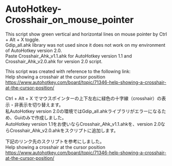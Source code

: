 # AutoHotkey-Crosshair_on_mouse_pointer

This script show green vertical and horizontal lines on mouse pointer by Ctrl + Alt + X toggle.  
Gdip_all.ahk library was not used since it does not work on my environment of AutoHotkey version 2.0.  
Paste Crosshair_Ahk_v1.1.ahk for AutoHotkey version 1.1 and Crosshair_Ahk_v2.0.ahk for version 2.0 script.  

This script was created with reference to the following link:  
Help showing a crosshair at the cursor position  
https://www.autohotkey.com/board/topic/71346-help-showing-a-crosshair-at-the-cursor-position/


Ctrl + Alt + X でマウスポインターの上下左右に緑色の十字線（crosshair）の表示・非表示を切り替えます。  
私AutoHotkey version 2.0の環境ではGdip_all.ahkライブラリがエラーになるため、Guiのみで作成しました。  
AutoHotkey version 1.1をお使いならCrosshair_Ahk_v1.1.ahkを、version 2.0ならCrosshair_Ahk_v2.0.ahkをスクリプトに追加します。  

下記のリンク先のスクリプトを参考にしました。  
Help showing a crosshair at the cursor position  
https://www.autohotkey.com/board/topic/71346-help-showing-a-crosshair-at-the-cursor-position/
